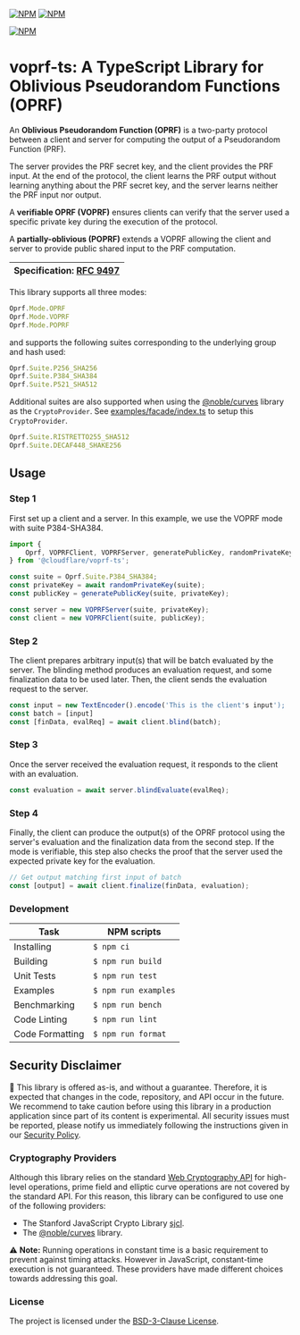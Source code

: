 [![NPM](https://img.shields.io/npm/v/@cloudflare/voprf-ts?style=plastic)](https://www.npmjs.com/package/@cloudflare/voprf-ts) [![NPM](https://img.shields.io/npm/l/@cloudflare/voprf-ts?style=plastic)](LICENSE.txt)

[![NPM](https://nodei.co/npm/@cloudflare/voprf-ts.png)](https://www.npmjs.com/package/@cloudflare/voprf-ts)

# voprf-ts: A TypeScript Library for Oblivious Pseudorandom Functions (OPRF)

An **Oblivious Pseudorandom Function (OPRF)** is a two-party protocol between a client and server for computing the output of a Pseudorandom Function (PRF).

The server provides the PRF secret key, and the client provides the PRF input.
At the end of the protocol, the client learns the PRF output without learning anything about the PRF secret key, and the server learns neither the PRF input nor output.

A **verifiable OPRF (VOPRF)** ensures clients can verify that the server used a specific private key during the execution of the protocol.

A **partially-oblivious (POPRF)** extends a VOPRF allowing the client and server to provide public shared input to the PRF computation.

|Specification: [RFC 9497](https://doi.org/10.17487/RFC9497)|
|--|

This library supports all three modes:

```js
Oprf.Mode.OPRF
Oprf.Mode.VOPRF
Oprf.Mode.POPRF
```

and supports the following suites corresponding to the underlying group and hash used:

```js
Oprf.Suite.P256_SHA256
Oprf.Suite.P384_SHA384
Oprf.Suite.P521_SHA512
```

Additional suites are also supported when using the [@noble/curves](https://www.npmjs.com/package/@noble/curves) library as the `CryptoProvider`. See [examples/facade/index.ts](examples/facade/index.ts) to setup this `CryptoProvider`.

```js
Oprf.Suite.RISTRETTO255_SHA512
Oprf.Suite.DECAF448_SHAKE256
```

## Usage

### Step 1

First set up a client and a server. In this example, we use the VOPRF mode with suite P384-SHA384.

```js
import {
    Oprf, VOPRFClient, VOPRFServer, generatePublicKey, randomPrivateKey
} from '@cloudflare/voprf-ts';

const suite = Oprf.Suite.P384_SHA384;
const privateKey = await randomPrivateKey(suite);
const publicKey = generatePublicKey(suite, privateKey);

const server = new VOPRFServer(suite, privateKey);
const client = new VOPRFClient(suite, publicKey);
```

### Step 2

The client prepares arbitrary input(s) that will be batch evaluated by the server. The blinding method produces an evaluation request, and some finalization data to be used later. Then, the client sends the evaluation request to the server.

```js
const input = new TextEncoder().encode('This is the client's input');
const batch = [input]
const [finData, evalReq] = await client.blind(batch);
```

### Step 3

Once the server received the evaluation request, it responds to the client with an evaluation.

```js
const evaluation = await server.blindEvaluate(evalReq);
```

### Step 4

Finally, the client can produce the output(s) of the OPRF protocol using the server's evaluation and the finalization data from the second step. If the mode is verifiable, this step also checks the proof that the server used the expected private key for the evaluation.

```js
// Get output matching first input of batch
const [output] = await client.finalize(finData, evaluation);
```

### Development

| Task            | NPM scripts          |
|-----------------|----------------------|
| Installing      | `$ npm ci`           |
| Building        | `$ npm run build`    |
| Unit Tests      | `$ npm run test`     |
| Examples        | `$ npm run examples` |
| Benchmarking    | `$ npm run bench`    |
| Code Linting    | `$ npm run lint`     |
| Code Formatting | `$ npm run format`   |

## Security Disclaimer

🚨 This library is offered as-is, and without a guarantee. Therefore, it is expected that changes in the code, repository, and API occur in the future. We recommend to take caution before using this library in a production application since part of its content is experimental. All security issues must be reported, please notify us immediately following the instructions given in our [Security Policy](https://github.com/cloudflare/voprf-ts/security/policy).

### Cryptography Providers

Although this library relies on the standard [Web Cryptography API](https://www.w3.org/TR/WebCryptoAPI/) for high-level operations, prime field and elliptic curve operations are not covered by the standard API. For this reason, this library can be configured to use one of the following providers:

* The Stanford JavaScript Crypto Library [sjcl](https://github.com/bitwiseshiftleft/sjcl).
* The [@noble/curves](https://www.npmjs.com/package/@noble/curves) library.

⚠️ **Note:** Running operations in constant time is a basic requirement to prevent against timing attacks. However in JavaScript, constant-time execution is not guaranteed. These providers have made different choices towards addressing this goal.

### License

The project is licensed under the [BSD-3-Clause License](LICENSE.txt).
